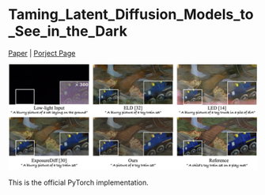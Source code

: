 # Taming_Latent_Diffusion_Models_to_See_in_the_Dark

[Paper](https://arxiv.org/abs/2312.01027) | [Porject Page](https://csqiangwen.github.io/projects/ldm-sid/)
<p align='center'>
<img src='figs/Teaser.jpg' width=1000>
</p>


This is the official PyTorch implementation.

